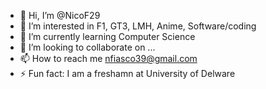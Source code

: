 - 👋 Hi, I’m @NicoF29
- 👀 I’m interested in F1, GT3, LMH, Anime, Software/coding 
- 🌱 I’m currently learning Computer Science
- 💞️ I’m looking to collaborate on ...
- 📫 How to reach me nfiasco39@gmail.com
- ⚡ Fun fact: I am a freshamn at University of Delware

<!---
NicoF29/NicoF29 is a ✨ special ✨ repository because its `README.md` (this file) appears on your GitHub profile.
You can click the Preview link to take a look at your changes.
--->
